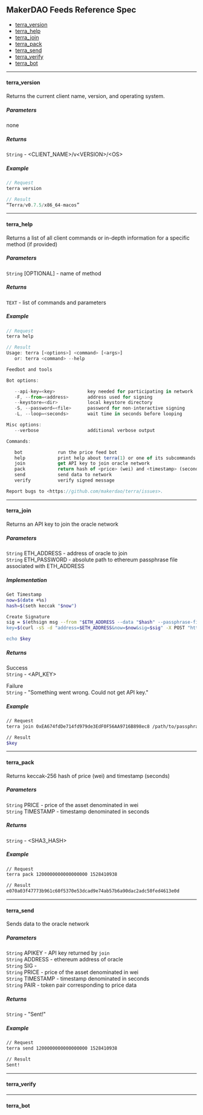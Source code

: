 ## MakerDAO Feeds Reference Spec

* [terra_version](#terra_version)
* [terra_help](#terra_help)
* [terra_join](#terra_join)
* [terra_pack](#terra_pack)
* [terra_send](#terra_send)
* [terra_verify](#terra_verify)
* [terra_bot](#terra_bot)

***

#### terra_version

Returns the current client name, version, and operating system.

##### Parameters
none

##### Returns

`String` - <CLIENT_NAME>/v\<VERSION>/\<OS>

##### Example
```js
// Request
terra version

// Result
“Terra/v0.7.5/x86_64-macos”
```

***

#### terra_help

Returns a list of all client commands or in-depth information for a specific method (if provided)

##### Parameters
`String` [OPTIONAL] - name of method

##### Returns

`TEXT` - list of commands and parameters

##### Example
```js
// Request
terra help 

// Result
Usage: terra [<options>] <command> [<args>]
   or: terra <command> --help

Feedbot and tools

Bot options:

   --api-key=<key>            key needed for participating in network
   -F, --from=<address>       address used for signing
   --keystore=<dir>           local keystore directory
   -S, --password=<file>      password for non-interactive signing
   -L, --loop=<seconds>       wait time in seconds before looping

Misc options:
   --verbose                  additional verbose output

Commands:

   bot             run the price feed bot
   help            print help about terra(1) or one of its subcommands
   join            get API key to join oracle network
   pack            return hash of <price> (wei) and <timestamp> (seconds)
   send            send data to network
   verify          verify signed message

Report bugs to <https://github.com/makerdao/terra/issues>.
```

***

#### terra_join

Returns an API key to join the oracle network

##### Parameters
`String` ETH_ADDRESS - address of oracle to join    
`String` ETH_PASSWORD - absolute path to ethereum passphrase file associated with ETH_ADDRESS    

##### Implementation
```bash
Get Timestamp   
now=$(date +%s)
hash=$(seth keccak "$now")

Create Signature    
sig = $(ethsign msg --from "$ETH_ADDRESS --data "$hash" --passphrase-file "$ETH_PASSWORD")
key=$(curl -sS -d "address=$ETH_ADDRESS&now=$now&sig=$sig" -X POST "https://dai-service.makerdao.com/token")

echo $key
```
##### Returns

Success   
`String` - <API_KEY>

Failure    
`String` - "Something went wrong. Could not get API key."


##### Example
```bash
// Request
terra join 0xEA674fdDe714fd979de3EdF0F56AA9716B898ec8 /path/to/passphrase/file

// Result
$key

```

***

#### terra_pack

Returns keccak-256 hash of price (wei) and timestamp (seconds)

##### Parameters
`String` PRICE - price of the asset denominated in wei   
`String` TIMESTAMP - timestamp denominated in seconds

##### Returns

`String` - <SHA3_HASH>

##### Example
```bash
// Request
terra pack 1200000000000000000 1528410938

// Result
e070a03f47773b961c60f5370e53dcad9e74ab57b6a90dac2adc50fed4613e0d
```

***

#### terra_send

Sends data to the oracle network

##### Parameters
`String` APIKEY - API key returned by `join`   
`String` ADDRESS - ethereum address of oracle    
`String` SIG -     
`String` PRICE - price of the asset denominated in wei     
`String` TIMESTAMP - timestamp denominated in seconds    
`String` PAIR - token pair corresponding to price data    

##### Returns

`String` - "Sent!"

##### Example
```bash
// Request
terra send 1200000000000000000 1528410938

// Result
Sent!
```

***

#### terra_verify

***

#### terra_bot
